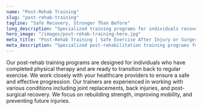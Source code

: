 ```yaml
---
name: "Post-Rehab Training"
slug: "post-rehab-training"
tagline: "Safe Recovery, Stronger Than Before"
long_description: "Specialized training programs for individuals recovering from injuries or surgeries. Work with certified trainers who understand rehabilitation protocols and safe progression."
hero_image: "/images/post-rehab-training-hero.jpg"
meta_title: "Post-Rehab Training | Safe Exercise After Injury or Surgery"
meta_description: "Specialized post-rehabilitation training programs for safe recovery from injuries and surgeries. Certified trainers with rehabilitation expertise."
---
```

Our post-rehab training programs are designed for individuals who have completed physical therapy and are ready to transition back to regular exercise. We work closely with your healthcare providers to ensure a safe and effective progression. Our trainers are experienced in working with various conditions including joint replacements, back injuries, and post-surgical recovery. We focus on rebuilding strength, improving mobility, and preventing future injuries.
